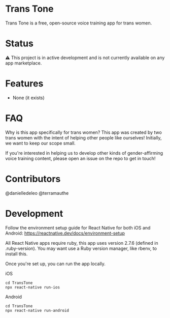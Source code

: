 # Trans Tone
Trans Tone is a free, open-source voice training app for trans women.

# Status
⚠️ This project is in active development and is not currently available on any app marketplace.

# Features
- None (it exists)

# FAQ
Why is this app specifically for trans women?
This app was created by two trans women with the intent of helping other people like ourselves! Initially, we want to keep our scope small.

If you're interested in helping us to develop other kinds of gender-affirming voice training content, please open an issue on the repo to get in touch!

# Contributors
@danielledeleo
@terramauthe

# Development
Follow the environment setup guide for React Native for both iOS and Android:
https://reactnative.dev/docs/environment-setup

All React Native apps require ruby, this app uses version 2.7.6 (defined in .ruby-version). You may want use a Ruby version manager, like rbenv, to install this.

Once you're set up, you can run the app locally.

iOS
```
cd TransTone
npx react-native run-ios
```

Android
```
cd TransTone
npx react-native run-android
```